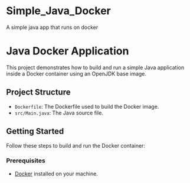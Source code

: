 # Simple_Java_Docker

A simple java app that runs on docker

# Java Docker Application

This project demonstrates how to build and run a simple Java application inside a Docker container using an OpenJDK base image.

## Project Structure

- `Dockerfile`: The Dockerfile used to build the Docker image.
- `src/Main.java`: The Java source file.

## Getting Started

Follow these steps to build and run the Docker container:

### Prerequisites

- [Docker](https://www.docker.com/get-started) installed on your machine.
